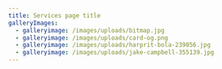 ```yaml
---
title: Services page title
galleryImages:
  - galleryimage: /images/uploads/bitmap.jpg
  - galleryimage: /images/uploads/card-og.png
  - galleryimage: /images/uploads/harprit-bola-239056.jpg
  - galleryimage: /images/uploads/jake-campbell-355139.jpg
---
```


